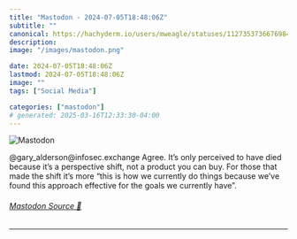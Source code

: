 ```yaml
---
title: "Mastodon - 2024-07-05T18:48:06Z"
subtitle: ""
canonical: https://hachyderm.io/users/mweagle/statuses/112735373667698489
description:
image: "/images/mastodon.png"

date: 2024-07-05T18:48:06Z
lastmod: 2024-07-05T18:48:06Z
image: ""
tags: ["Social Media"]

categories: ["mastodon"]
# generated: 2025-03-16T12:33:30-04:00
---
```

![Mastodon](/images/mastodon.png)

<p>@gary_alderson@infosec.exchange Agree. It’s only perceived to have died because it’s a perspective shift, not a product you can buy. For those that made the shift it’s more “this is how we currently do things because we’ve found this approach effective for the goals we currently have”.</p>


###### [Mastodon Source 🐘](https://hachyderm.io/@mweagle/112735373667698489)

___
